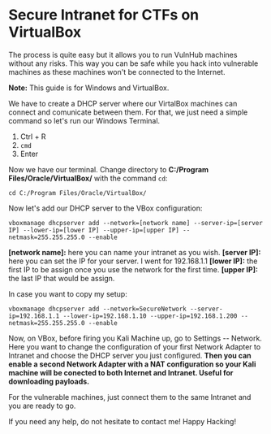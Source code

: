 # Secure Intranet for CTFs on VirtualBox
The process is quite easy but it allows you to run VulnHub machines without any risks. This way you can be safe while you hack into vulnerable machines as these machines won't be connected to the Internet. 

**Note:** This guide is for Windows and VirtualBox. 

We have to create a DHCP server where our VirtalBox machines can connect and comunicate between them. For that, we just need a simple command so let's run our Windows Terminal. 

 1. Ctrl + R
 2. `cmd`
 3. Enter

Now we have our terminal. Change directory to **C:/Program Files/Oracle/VirtualBox/** with the command `cd`:

    cd C:/Program Files/Oracle/VirtualBox/

Now let's add our DHCP server to the VBox configuration:

    vboxmanage dhcpserver add --network=[network name] --server-ip=[server IP] --lower-ip=[lower IP] --upper-ip=[upper IP] --netmask=255.255.255.0 --enable

**[network name]:** here you can name your intranet as you wish.
**[server IP]:** here you can set the IP for your server. I went for 192.168.1.1
**[lower IP]:** the first IP to be assign once you use the network for the first time.
**[upper IP]:** the last IP that would be assign.

In case you want to copy my setup:

    vboxmanage dhcpserver add --network=SecureNetwork --server-ip=192.168.1.1 --lower-ip=192.168.1.10 --upper-ip=192.168.1.200 --netmask=255.255.255.0 --enable

Now, on VBox, before firing you Kali Machine up, go to Settings -- Network. Here you want to change the configuration of your first Network Adapter to Intranet and choose the DHCP server you just configured. **Then you can enable a second Network Adapter with a NAT configuration so your Kali machine will be conected to both Internet and Intranet. Useful for downloading payloads.**

For the vulnerable machines, just connect them to the same Intranet and you are ready to go.

If you need any help, do not hesitate to contact me! Happy Hacking!
